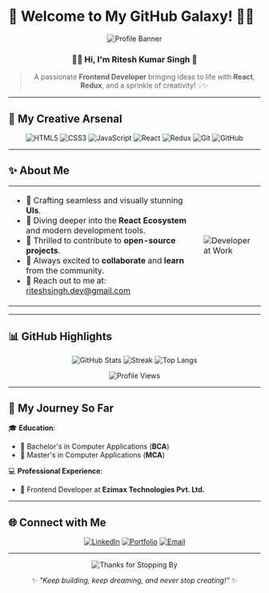 # 🌟 Welcome to My GitHub Galaxy! 🚀🌌

<div align="center">

![Profile Banner](https://media.giphy.com/media/iIqmM5tTjmpOB9mpbn/giphy.gif)

### 👨‍💻 Hi, I'm **Ritesh Kumar Singh** 👋

> A passionate **Frontend Developer** bringing ideas to life with **React**, **Redux**, and a sprinkle of creativity! 💡✨

</div>

---

## 🎨 My Creative Arsenal

<div align="center">

![HTML5](https://img.shields.io/badge/HTML5-E34F26?style=for-the-badge&logo=html5&logoColor=white)
![CSS3](https://img.shields.io/badge/CSS3-1572B6?style=for-the-badge&logo=css3&logoColor=white)
![JavaScript](https://img.shields.io/badge/JavaScript-F7DF1E?style=for-the-badge&logo=javascript&logoColor=black)
![React](https://img.shields.io/badge/React-61DAFB?style=for-the-badge&logo=react&logoColor=black)
![Redux](https://img.shields.io/badge/Redux-764ABC?style=for-the-badge&logo=redux&logoColor=white)
![Git](https://img.shields.io/badge/Git-F05032?style=for-the-badge&logo=git&logoColor=white)
![GitHub](https://img.shields.io/badge/GitHub-181717?style=for-the-badge&logo=github&logoColor=white)

</div>

---

## ✨ About Me

<table>
<tr>
<td>

- 🎯 Crafting seamless and visually stunning **UIs**.
- 🌱 Diving deeper into the **React Ecosystem** and modern development tools.
- 🌟 Thrilled to contribute to **open-source projects**.
- 🤝 Always excited to **collaborate** and **learn** from the community.
- 📧 Reach out to me at: [riteshsingh.dev@gmail.com](mailto:riteshsingh51716@gmail.com)

</td>
<td>

![Developer at Work](https://media.giphy.com/media/qgQUggAC3Pfv687qPC/giphy.gif)

</td>
</tr>
</table>

---

## 📊 GitHub Highlights

<div align="center">

![GitHub Stats](https://github-readme-stats.vercel.app/api?username=RiteshSinghCS&show_icons=true&theme=radical)
![Streak](https://github-readme-streak-stats.herokuapp.com/?user=RiteshSinghCS)
![Top Langs](https://github-readme-stats.vercel.app/api/top-langs/?username=RiteshSinghCS&layout=compact&theme=radical)

![Profile Views](https://komarev.com/ghpvc/?username=ritesh-singh&style=flat-square&color=blue)

</div>

---

## 🚀 My Journey So Far

🎓 **Education**:

- 📜 Bachelor's in Computer Applications (**BCA**)
- 📜 Master's in Computer Applications (**MCA**)

💻 **Professional Experience**:

- 🌟 Frontend Developer at **Ezimax Technologies Pvt. Ltd.**

---

## 🌐 Connect with Me

<div align="center">

[![LinkedIn](https://img.shields.io/badge/LinkedIn-0077B5?style=for-the-badge&logo=linkedin&logoColor=white)](https://www.linkedin.com/in/riteshkumarsinghcs/)
[![Portfolio](https://img.shields.io/badge/Portfolio-000000?style=for-the-badge&logo=google-chrome&logoColor=white)](https://ritesh-kumar-portfolio.github.io/)
[![Email](https://img.shields.io/badge/Email-D14836?style=for-the-badge&logo=gmail&logoColor=white)](mailto:riteshsingh51716@gmail.com)

</div>

---

<div align="center">

![Thanks for Stopping By](https://media.giphy.com/media/hvRJCLFzcasrR4ia7z/giphy.gif)

✨ _"Keep building, keep dreaming, and never stop creating!"_ ✨

</div>
